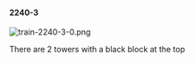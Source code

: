 #### 2240-3
![train-2240-3-0.png](https://github.com/lil-lab/nlvr/raw/master/nlvr/train/images/27/train-2240-3-0.png "train-2240-3-0.png")

There are 2 towers with a black block at the top